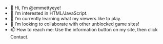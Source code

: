 - 👋 Hi, I’m @emmettyeye!
- 👀 I’m interested in HTML/JavaScript.
- 🌱 I’m currently learning what my viewers like to play.
- 💞️ I’m looking to collaborate with other unblocked game sites!
- 📫 How to reach me: Use the information button on my site, then click Contact.

<!---
emmettyeye/emmettyeye is a ✨ special ✨ repository because its `README.md` (this file) appears on your GitHub profile.
You can click the Preview link to take a look at your changes.
--->
